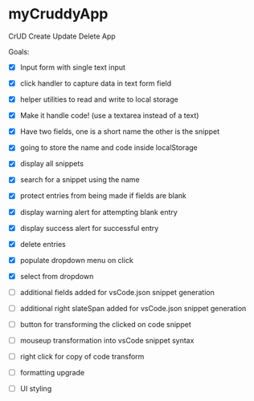 # myCruddyApp
CrUD Create Update Delete App


Goals:

- [x] Input form with single text input
- [x] click handler to capture data in text form field
- [x] helper utilities to read and write to local storage
- [x] Make it handle code! (use a textarea instead of a text)
- [x] Have two fields, one is a short name the other is the snippet
- [x] going to store the name and code inside localStorage
- [x] display all snippets
- [x] search for a snippet using the name
- [x] protect entries from being made if fields are blank
- [x] display warning alert for attempting blank entry
- [x] display success alert for successful entry
- [x] delete entries
- [x] populate dropdown menu on click
- [x] select from dropdown

- [ ] additional fields added for vsCode.json snippet generation
- [ ] additional right slateSpan added for vsCode.json snippet generation
- [ ] button for transforming the clicked on code snippet
- [ ] mouseup transformation into vsCode snippet syntax
- [ ] right click for copy of code transform
- [ ] formatting upgrade
- [ ] UI styling